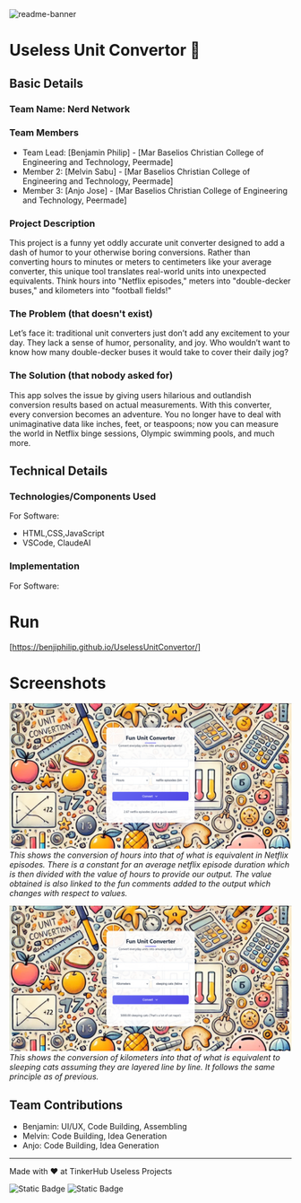 <img width="1280" alt="readme-banner" src="https://github.com/user-attachments/assets/35332e92-44cb-425b-9dff-27bcf1023c6c">

# Useless Unit Convertor 🎯


## Basic Details
### Team Name: Nerd Network


### Team Members
- Team Lead: [Benjamin Philip] - [Mar Baselios Christian College of Engineering and Technology, Peermade]
- Member 2: [Melvin Sabu] - [Mar Baselios Christian College of Engineering and Technology, Peermade]
- Member 3: [Anjo Jose] - [Mar Baselios Christian College of Engineering and Technology, Peermade]

### Project Description
This project is a funny yet oddly accurate unit converter designed to add a dash of humor to your otherwise boring conversions. Rather than converting hours to minutes or meters to centimeters like your average converter, this unique tool translates real-world units into unexpected equivalents. Think hours into "Netflix episodes," meters into "double-decker buses," and kilometers into "football fields!"

### The Problem (that doesn't exist)
Let’s face it: traditional unit converters just don’t add any excitement to your day. They lack a sense of humor, personality, and joy. Who wouldn’t want to know how many double-decker buses it would take to cover their daily jog?

### The Solution (that nobody asked for)
This app solves the issue by giving users hilarious and outlandish conversion results based on actual measurements. With this converter, every conversion becomes an adventure. You no longer have to deal with unimaginative data like inches, feet, or teaspoons; now you can measure the world in Netflix binge sessions, Olympic swimming pools, and much more.

## Technical Details
### Technologies/Components Used
For Software:
- HTML,CSS,JavaScript
- VSCode, ClaudeAI

### Implementation
For Software:
# Run
[https://benjiphilip.github.io/UselessUnitConvertor/]


# Screenshots 
![Screenshot1](https://github.com/BenjiPhilip/UselessUnitConvertor/blob/main/image.png?raw=true)
*This shows the conversion of hours into that of what is equivalent in Netflix episodes. There is a constant for an average netflix episode duration which is then divided with the value of hours to provide our output. The value obtained is also linked to the fun comments added to the output which changes with respect to values.*

![Screenshot2](https://github.com/BenjiPhilip/UselessUnitConvertor/blob/main/image2.png?raw=true)
*This shows the conversion of kilometers into that of what is equivalent to sleeping cats assuming they are layered line by line. It follows the same principle as of previous.*

## Team Contributions
- Benjamin: UI/UX, Code Building, Assembling
- Melvin: Code Building, Idea Generation
- Anjo: Code Building, Idea Generation

---
Made with ❤️ at TinkerHub Useless Projects 

![Static Badge](https://img.shields.io/badge/TinkerHub-24?color=%23000000&link=https%3A%2F%2Fwww.tinkerhub.org%2F)
![Static Badge](https://img.shields.io/badge/UselessProject--24-24?link=https%3A%2F%2Fwww.tinkerhub.org%2Fevents%2FQ2Q1TQKX6Q%2FUseless%2520Projects)
